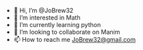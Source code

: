 - 👋 Hi, I’m @JoBrew32
- 👀 I’m interested in Math
- 🌱 I’m currently learning python
- 💞️ I’m looking to collaborate on Manim
- 📫 How to reach me JoBrew32@gmail.com

<!---
JoBrew32/JoBrew32 is a ✨ special ✨ repository because its `README.md` (this file) appears on your GitHub profile.
You can click the Preview link to take a look at your changes.
--->
